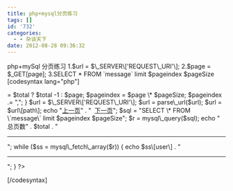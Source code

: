 ```yaml
---
title: php+mysql分页练习
tags: []
id: '732'
categories:
  - - 杂谈天下
date: 2012-08-28 09:36:32
---
```


php+mySql 分页练习 1.$url = $\_SERVER\['REQUEST\_URI'\]; 2.$page = $\_GET\[page\]; 3.SELECT \* FROM \`message\` limit $pageindex $pageSize   \[codesyntax lang="php"\]

<?
include ("conn.php");

$pageSize = 4;
$pageindex = "0,";

$total = mysql\_query("SELECT count(1) FROM \`message\`");
echo $total;
if ($\_GET\[page\]) {
$page = $\_GET\[page\];
$page = $page < 0 ? 0 : $page;
$page = $page >= $total ? $total -1 : $page;

$pageindex = $page \* $pageSize;
$pageindex .= ",";
}

$url = $\_SERVER\['REQUEST\_URI'\];
$url = parse\_url($url);
$url = $url\[path\];

echo "<a href=$url?page=" . ($page -1) . ">上一页</a>" . "&nbsp&nbsp<a href=$url?page=" . ($page +1) . ">下一页</a>";

$sql = "SELECT \* FROM \`message\` limit $pageindex $pageSize";
$r = mysql\_query($sql);

echo " 总页数" . $total . "<br><hr>";
while ($ss = mysql\_fetch\_array($r)) {
echo $ss\[user\] . "<br><hr>";
}

?>

\[/codesyntax\]
